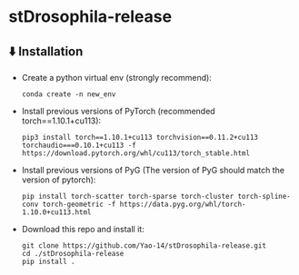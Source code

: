 # stDrosophila-release


## ⬇️ Installation
- Create a python virtual env (strongly recommend):
  ```
  conda create -n new_env
  ```
- Install previous versions of PyTorch (recommended torch==1.10.1+cu113):
  ```
  pip3 install torch==1.10.1+cu113 torchvision==0.11.2+cu113 torchaudio===0.10.1+cu113 -f https://download.pytorch.org/whl/cu113/torch_stable.html
  ```
- Install previous versions of PyG (The version of PyG should match the version of pytorch):
  ```
  pip install torch-scatter torch-sparse torch-cluster torch-spline-conv torch-geometric -f https://data.pyg.org/whl/torch-1.10.0+cu113.html
  ```
- Download this repo and install it:
  ```
  git clone https://github.com/Yao-14/stDrosophila-release.git
  cd ./stDrosophila-release
  pip install .
  ```